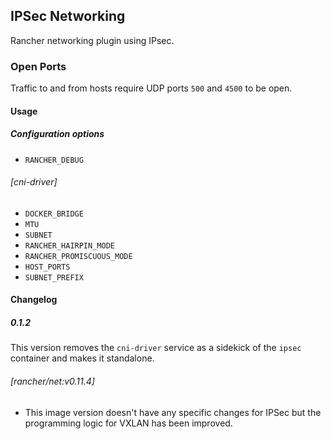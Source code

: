 ## IPSec Networking

Rancher networking plugin using IPsec.

### Open Ports

Traffic to and from hosts require UDP ports `500` and `4500` to be open.

#### Usage

##### Configuration options
* `RANCHER_DEBUG`

###### [cni-driver]

* `DOCKER_BRIDGE`
* `MTU`
* `SUBNET`
* `RANCHER_HAIRPIN_MODE`
* `RANCHER_PROMISCUOUS_MODE`
* `HOST_PORTS`
* `SUBNET_PREFIX`

#### Changelog

##### 0.1.2

This version removes the `cni-driver` service as a sidekick of the `ipsec` container and makes it standalone.

###### [rancher/net:v0.11.4]
* This image version doesn't have any specific changes for IPSec but the programming logic for VXLAN has been improved.

